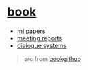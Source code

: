 # [book](https://book.haihome.top)

- [ml papers](ml.html)
- [meeting reports](reports.html)
- [dialogue systems](dialogue_sys.html)

> src from [bookgithub](https://github.com/haiy/book)
